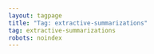 ```yaml
---
layout: tagpage
title: "Tag: extractive-summarizations"
tag: extractive-summarizations
robots: noindex
---
```

